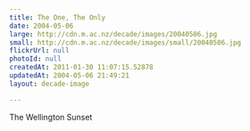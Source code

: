 ```yaml
---
title: The One, The Only
date: 2004-05-06
large: http://cdn.m.ac.nz/decade/images/20040506.jpg
small: http://cdn.m.ac.nz/decade/images/small/20040506.jpg
flickrUrl: null
photoId: null
createdAt: 2011-01-30 11:07:15.52878
updatedAt: 2004-05-06 21:49:21
layout: decade-image

---
```

The Wellington Sunset
